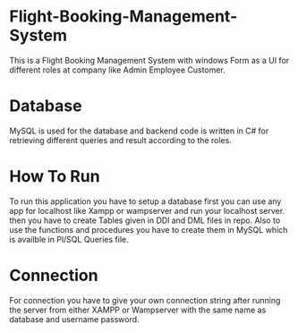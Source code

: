 # Flight-Booking-Management-System
This is a Flight Booking Management System with windows Form as a UI for different roles at company like Admin Employee Customer.
# Database
MySQL is used for the database and backend code is written in C# for retrieving different queries  and result according to the roles.
# How To Run
To run this application you have to setup a database first you can use any app for localhost like Xampp or wampserver and run your localhost server.
then you have to create Tables given in DDl and DML files in repo.
Also to use the functions and procedures you have to create them in MySQL which is availble in Pl/SQL Queries file.
# Connection
For connection you have to give your own connection string after running the server from either XAMPP or Wampserver with the same name as database and username password.
